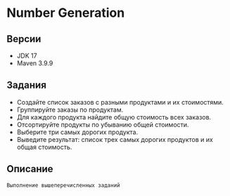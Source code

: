 
# Number Generation

## Версии
* JDK 17
* Maven 3.9.9

## Задания
* Создайте список заказов с разными продуктами и их стоимостями.
* Группируйте заказы по продуктам. 
* Для каждого продукта найдите общую стоимость всех заказов.
* Отсортируйте продукты по убыванию общей стоимости.
* Выберите три самых дорогих продукта.
* Выведите результат: список трех самых дорогих продуктов и их общая стоимость.


## Описание
    Выполнение вышеперечисленных заданий